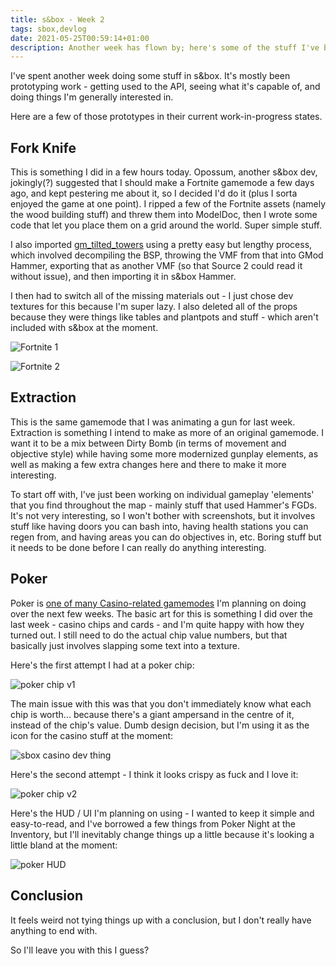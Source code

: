 ```yaml
---
title: s&box - Week 2 
tags: sbox,devlog 
date: 2021-05-25T00:59:14+01:00
description: Another week has flown by; here's some of the stuff I've been making in s&box.
---
```


I've spent another week doing some stuff in s&box. It's mostly been prototyping work - getting used to the API, seeing what
it's capable of, and doing things I'm generally interested in.

Here are a few of those prototypes in their current work-in-progress states.

## Fork Knife

This is something I did in a few hours today. Opossum, another s&box dev, jokingly(?) suggested that I should make a Fortnite
gamemode a few days ago, and kept pestering me about it, so I decided I'd do it (plus I sorta enjoyed the game at one point).
I ripped a few of the Fortnite assets (namely the wood building stuff) and threw them into ModelDoc, then I wrote some code
that let you place them on a grid around the world. Super simple stuff.

I also imported [gm_tilted_towers](https://steamcommunity.com/sharedfiles/filedetails/?id=1436707775) using a pretty easy but
lengthy process, which involved decompiling the BSP, throwing the VMF from that into GMod Hammer, exporting that as another
VMF (so that Source 2 could read it without issue), and then importing it in s&box Hammer.

I then had to switch all of the missing materials out - I just chose dev textures for this because I'm super lazy. I also
deleted all of the props because they were things like tables and plantpots and stuff - which aren't included with s&box at
the moment.

![Fortnite 1](https://cdn.discordapp.com/attachments/839155256964284459/846533250381512744/E2L3ZQzXMAEEBUY.png)

![Fortnite 2](https://cdn.discordapp.com/attachments/839155256964284459/846533285924700170/E2L3UYoXEAA1rhw.png)

## Extraction

This is the same gamemode that I was animating a gun for last week. Extraction is something I intend to make as more of an
original gamemode. I want it to be a mix between Dirty Bomb (in terms of movement and objective style) while having some more
modernized gunplay elements, as well as making a few extra changes here and there to make it more interesting.

To start off with, I've just been working on individual gameplay 'elements' that you find throughout the map - mainly stuff
that used Hammer's FGDs. It's not very interesting, so I won't bother with screenshots, but it involves stuff like having
doors you can bash into, having health stations you can regen from, and having areas you can do objectives in, etc. Boring
stuff but it needs to be done before I can really do anything interesting.

## Poker

Poker is [one of many Casino-related gamemodes](https://sbox.facepunch.com/dev/casino/) I'm planning on doing over the next
few weeks. The basic art for this is something I did over the last week - casino chips and cards - and I'm quite happy with
how they turned out. I still need to do the actual chip value numbers, but that basically just involves slapping some text
into a texture.

Here's the first attempt I had at a poker chip:

![poker chip v1](https://cdn.discordapp.com/attachments/841000492750209034/845450008085790720/unknown.png)

The main issue with this was that you don't immediately know what each chip is worth... because there's a giant ampersand in
the centre of it, instead of the chip's value. Dumb design decision, but I'm using it as the icon for the casino stuff at the
moment:

![sbox casino dev thing](https://cdn.discordapp.com/attachments/839155256964284459/846535175047348254/unknown.png)

Here's the second attempt - I think it looks crispy as fuck and I love it:

![poker chip v2](https://cdn.discordapp.com/attachments/839155256964284459/846536414769577992/unknown.png)

Here's the HUD / UI I'm planning on using - I wanted to keep it simple and easy-to-read, and I've borrowed a few things from
Poker Night at the Inventory, but I'll inevitably change things up a little because it's looking a little bland at the
moment:

![poker HUD](https://cdn.discordapp.com/attachments/841000492750209034/845705124139237376/unknown.png)

## Conclusion

It feels weird not tying things up with a conclusion, but I don't really have anything to end with.

So I'll leave you with this I guess?

<EmbedVideo src="https://cdn.discordapp.com/attachments/841000467282395136/845756807082278952/oohoohoo.mp4"></EmbedVideo>
